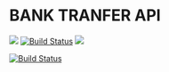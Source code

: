 # BANK TRANFER API #


[![](https://img.shields.io/badge/dynamic/json?style=flat-square&logo=docker&label=Online&query=%24.version&url=https%3A%2F%2Fbank.iotabot.app%2Frelease.json)](https://bank.iotabot.app)
[![Build Status](https://img.shields.io/badge/document-github-blue?style=flat-square&logo=github)](https://github.com/VSYS-DevTeam/bank.iotabot.app)
![](https://img.shields.io/badge/dynamic/json?logo=libreoffice&style=flat-square&label=Note&query=%24.release_note&url=https%3A%2F%2Fbank.iotabot.app%2Frelease.json)


[![Build Status](https://build.vnapps.com/buildStatus/icon?job=banktranfer&subject=Version:${params.BUILD_VERSION}(%23${buildId})&status=[${startTime}]${params.BUILD_MESS|})](https://github.com/nghuyy/Release_Banktranfer)

